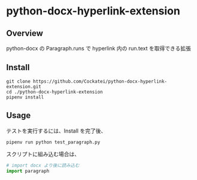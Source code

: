 # python-docx-hyperlink-extension

## Overview

python-docx の Paragraph.runs で hyperlink 内の run.text を取得できる拡張

## Install

```shell
git clone https://github.com/Cockatei/python-docx-hyperlink-extension.git
cd ./python-docx-hyperlink-extension
pipenv install
```

## Usage

テストを実行するには、Install を完了後、

```shell
pipenv run python test_paragraph.py
```

スクリプトに組み込む場合は、

```python
# import docx より後に読み込む
import paragraph
```

